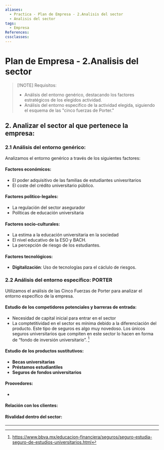```yaml
---
aliases:
  - Practica - Plan de Empresa - 2.Analisis del sector
  - Analisis del sector
tags:
  - Empresa
References: 
cssclasses:
---
```

# Plan de Empresa - 2.Analisis del sector

> [!NOTE] Requisitos: 
> + Análisis del entorno genérico, destacando los factores estratégicos de los elegidos actividad.
>  + Análisis del entorno especifico de la actividad elegida, siguiendo el esquema de las "cinco fuerzas de Porter."

## 2. Analizar el sector al que pertenece la empresa: 
### 2.1 Análisis del entorno genérico: 
Analizamos el entorno genérico a través de los siguientes factores: 
#### Factores económicos: 
+ El poder adquisitivo de las familias de estudiantes univesritarios 
+ El coste del crédito universitario público. 

#### Factores politico-legales:
+ La regulación del sector asegurador 
+ Políticas de educación universitaria 

#### Factores socio-culturales:
+ La estima a la educación universitaria en la sociedad
+ El nivel educativo de la ESO y BACH. 
+ La percepción de riesgo de los estudiantes. 
#### Factores tecnológicos:
+ **Digitalización**: Uso de tecnologías para el cáclulo de riesgos. 

### 2.2 Análisis del entorno específico: PORTER
Utilizamos el análisis de las Cinco Fuerzas de Porter para analizar el entorno específico de la empresa. 
#### Estudio de los competidores potenciales y barreras de entrada: 
+ Necesidad de capital inicial para entrar en el sector 
+ La comptetitividad en el sector es mínima debido a la diferenciación del producto. Este tipo de seguros es algo muy novedoso. Los únicos seguros universitarios que compiten en este sector lo hacen en forma de “fondo de inversión universitario”. [^1]

#### Estudio de los productos sustitutivos: 
+ **Becas universitarias**
+ **Préstamos estudiantiles**
+ **Seguros de fondos universitarios**

#### Proovedores: 
+ 

#### Relación con los clientes: 

#### Rivalidad dentro del sector: 


***

[^1]: https://www.bbva.mx/educacion-financiera/seguros/seguro-estudia-seguro-de-estudios-universitarios.html